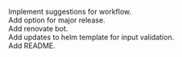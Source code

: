 Implement suggestions for workflow.  
Add option for major release.  
Add renovate bot.  
Add updates to helm template for input validation.  
Add README.  
